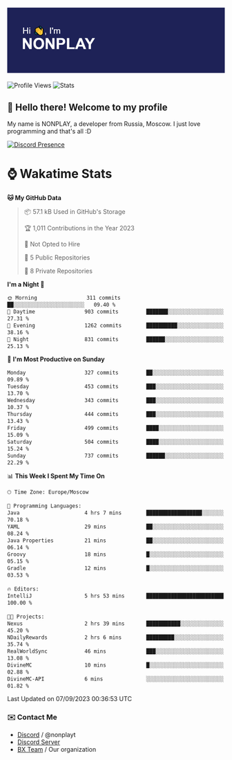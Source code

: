![Discord Presence](./header.png)
<br></br>
![Profile Views](https://komarev.com/ghpvc/?username=NONPLAYT&color=blue&style=for-the-badge)
![Stats](https://img.shields.io/badge/0%25-OPTIMIZED-orange?style=for-the-badge)


## :wave: Hello there! Welcome to my profile

My name is NONPLAY, a developer from Russia, Moscow. I just love programming and that's all :D

[![Discord Presence](https://lanyard.cnrad.dev/api/597087584090587177?showDisplayName=true)](https://discord.com/users/597087584090587177) 

# ⌚ Wakatime Stats

<!--START_SECTION:waka-->
**🐱 My GitHub Data** 

> 📦 57.1 kB Used in GitHub's Storage 
 > 
> 🏆 1,011 Contributions in the Year 2023
 > 
> 🚫 Not Opted to Hire
 > 
> 📜 5 Public Repositories 
 > 
> 🔑 8 Private Repositories 
 > 
**I'm a Night 🦉** 

```text
🌞 Morning                311 commits         ██░░░░░░░░░░░░░░░░░░░░░░░   09.40 % 
🌆 Daytime                903 commits         ███████░░░░░░░░░░░░░░░░░░   27.31 % 
🌃 Evening                1262 commits        ██████████░░░░░░░░░░░░░░░   38.16 % 
🌙 Night                  831 commits         ██████░░░░░░░░░░░░░░░░░░░   25.13 % 
```
📅 **I'm Most Productive on Sunday** 

```text
Monday                   327 commits         ██░░░░░░░░░░░░░░░░░░░░░░░   09.89 % 
Tuesday                  453 commits         ███░░░░░░░░░░░░░░░░░░░░░░   13.70 % 
Wednesday                343 commits         ███░░░░░░░░░░░░░░░░░░░░░░   10.37 % 
Thursday                 444 commits         ███░░░░░░░░░░░░░░░░░░░░░░   13.43 % 
Friday                   499 commits         ████░░░░░░░░░░░░░░░░░░░░░   15.09 % 
Saturday                 504 commits         ████░░░░░░░░░░░░░░░░░░░░░   15.24 % 
Sunday                   737 commits         ██████░░░░░░░░░░░░░░░░░░░   22.29 % 
```


📊 **This Week I Spent My Time On** 

```text
🕑︎ Time Zone: Europe/Moscow

💬 Programming Languages: 
Java                     4 hrs 7 mins        ██████████████████░░░░░░░   70.18 % 
YAML                     29 mins             ██░░░░░░░░░░░░░░░░░░░░░░░   08.24 % 
Java Properties          21 mins             ██░░░░░░░░░░░░░░░░░░░░░░░   06.14 % 
Groovy                   18 mins             █░░░░░░░░░░░░░░░░░░░░░░░░   05.15 % 
Gradle                   12 mins             █░░░░░░░░░░░░░░░░░░░░░░░░   03.53 % 

🔥 Editors: 
IntelliJ                 5 hrs 53 mins       █████████████████████████   100.00 % 

🐱‍💻 Projects: 
Nexus                    2 hrs 39 mins       ███████████░░░░░░░░░░░░░░   45.20 % 
NDailyRewards            2 hrs 6 mins        █████████░░░░░░░░░░░░░░░░   35.74 % 
RealWorldSync            46 mins             ███░░░░░░░░░░░░░░░░░░░░░░   13.08 % 
DivineMC                 10 mins             █░░░░░░░░░░░░░░░░░░░░░░░░   02.88 % 
DivineMC-API             6 mins              ░░░░░░░░░░░░░░░░░░░░░░░░░   01.82 % 
```


 Last Updated on 07/09/2023 00:36:53 UTC
<!--END_SECTION:waka-->

### ✉️ Contact Me

- [Discord](https://discord.com/users/597087584090587177) / @nonplayt
- [Discord Server](https://discord.gg/p7cxhw7E2M)
- [BX Team](https://github.com/BX-Team) / Our organization

